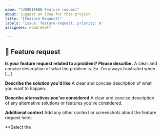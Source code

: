 ```yaml
---
name: "\U0001F680 Feature request"
about: Suggest an idea for this project
title: "[Feature Request]"
labels: 'issue: feature-request, priority: 0'
assignees: nombrekeff

---
```


## 🚀 Feature request

**Is your feature request related to a problem? Please describe.**
A clear and concise description of what the problem is. Ex. I'm always frustrated when [...]

**Describe the solution you'd like**
A clear and concise description of what you want to happen.

**Describe alternatives you've considered**
A clear and concise description of any alternative solutions or features you've considered.

**Additional context**
Add any other context or screenshots about the feature request here.

**Select the
